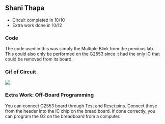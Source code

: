 ## Shani Thapa
* Circuit completed in 10/10
* Extra work done in 10/12

### Code
The code used in this was simply the Multiple Blink from the previous lab. This could also only be performed on the G2553 since it had the only IC that could be removed from its board. 

### Gif of Circuit
![](https://media.giphy.com/media/3ov9k4OZORq3CzI9gI/giphy.gif)

### Extra Work: Off-Board Programming
You can connect G2553 board through Test and Reset pins. Connect those from the header into the IC chip on the bread board. If done correctly, you can program the G2 on the breadboard from a computer.  